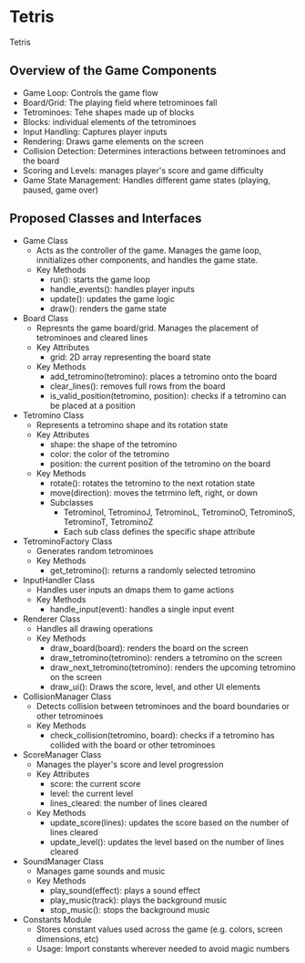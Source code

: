 # Tetris

Tetris


## Overview of the Game Components

- Game Loop: Controls the game flow
- Board/Grid: The playing field where tetrominoes fall
- Tetrominoes: Tehe shapes made up of blocks
- Blocks: individual elements of the tetrominoes
- Input Handling: Captures player inputs
- Rendering: Draws game elements on the screen
- Collision Detection: Determines interactions between tetrominoes and the board
- Scoring and Levels: manages player's score and game difficulty
- Game State Management: Handles different game states (playing, paused, game over)

## Proposed Classes and Interfaces

- Game Class
  - Acts as the controller of the game. Manages the game loop, innitializes other components, and handles the game state.
  - Key Methods
    - run(): starts the game loop
    - handle_events(): handles player inputs
    - update(): updates the game logic
    - draw(): renders the game state
- Board Class
  - Represnts the game board/grid. Manages the placement of tetrominoes and cleared lines
  - Key Attributes
    - grid: 2D array representing the board state
  - Key Methods
    - add_tetromino(tetromino): places a tetromino onto the board
    - clear_lines(): removes full rows from the board
    - is_valid_position(tetromino, position): checks if a tetromino can be placed at a position
- Tetromino Class
  - Represents a tetromino shape and its rotation state
  - Key Attributes
    - shape: the shape of the tetromino
    - color: the color of the tetromino
    - position: the current position of the tetromino on the board
  - Key Methods
    - rotate(): rotates the tetromino to the next rotation state
    - move(direction): moves the tetrmino left, right, or down
    - Subclasses
      - TetrominoI, TetrominoJ, TetrominoL, TetrominoO, TetrominoS, TetrominoT, TetrominoZ
      - Each sub class defines the specific shape attribute
- TetrominoFactory Class
  - Generates random tetrominoes
  - Key Methods
    - get_tetromino(): returns a randomly selected tetromino
- InputHandler Class
  - Handles user inputs an dmaps them to game actions
  - Key Methods
    - handle_input(event): handles a single input event
- Renderer Class
  - Handles all drawing operations
  - Key Methods
    - draw_board(board): renders the board on the screen
    - draw_tetromino(tetromino): renders a tetromino on the screen
    - draw_next_tetromino(tetromino): renders the upcoming tetromino on the screen
    - draw_ui(): Draws the score, level, and other UI elements
- CollisionManager Class
  - Detects collision between tetrominoes and the board boundaries or other tetrominoes
  - Key Methods
    - check_collision(tetromino, board): checks if a tetromino has collided with the board or other tetrominoes
- ScoreManager Class
  - Manages the player's score and level progression
  - Key Attributes
    - score: the current score
    - level: the current level
    - lines_cleared: the number of lines cleared
  - Key Methods
    - update_score(lines): updates the score based on the number of lines cleared
    - update_level(): updates the level based on the number of lines cleared
- SoundManager Class
  - Manages game sounds and music
  - Key Methods
    - play_sound(effect): plays a sound effect
    - play_music(track): plays the background music
    - stop_music(): stops the background music
- Constants Module
  - Stores constant values used across the game (e.g. colors, screen dimensions, etc)
  - Usage: Import constants wherever needed to avoid magic numbers
